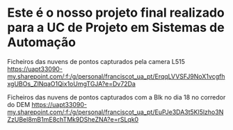 # Este é o nosso projeto final realizado para a UC de Projeto em Sistemas de Automação

Ficheiros das nuvens de pontos capturados pela camera L515 https://uapt33090-my.sharepoint.com/:f:/g/personal/franciscot_ua_pt/ErqqLVVSFJ9NoX1vcgfhxgUBOs_ZINqaO1Qix1oUmgTGJA?e=Dv72Da

Ficheiros das nuvens de pontos capturados com a Blk no dia 18 no corredor do DEM https://uapt33090-my.sharepoint.com/:f:/g/personal/franciscot_ua_pt/EuPJe3DA3t5Kl5lzho3NZzUBel8mB1mE8chTMk9DSheZNA?e=rSLqk0
